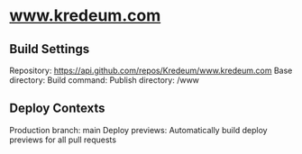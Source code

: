 # www.kredeum.com

## Build Settings

Repository: https://api.github.com/repos/Kredeum/www.kredeum.com
Base directory:
Build command:
Publish directory: /www

## Deploy Contexts

Production branch: main
Deploy previews: Automatically build deploy previews for all pull requests
